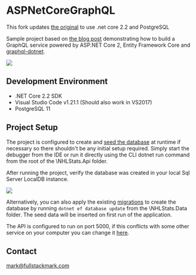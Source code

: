 # ASPNetCoreGraphQL

This fork updates [the original](https://github.com/mmacneil/ASPNetCoreGraphQL) to use .net core 2.2 and PostgreSQL

Sample project based on <a href="https://fullstackmark.com/post/17/building-a-graphql-api-with-aspnet-core-2-and-entity-framework-core">the blog post</a> demonstrating how to build a GraphQL service powered by ASP.NET Core 2, Entity Framework Core and <a href="https://github.com/graphql-dotnet/graphql-dotnet" target="_blank">graphql-dotnet</a>.

<img src="https://fullstackmark.com/img/posts/17/interactive-graphql-queries.gif" />


## Development Environment
-  .NET Core 2.2 SDK
- Visual Studio Code v1.21.1 (Should also work in VS2017)
- PostgreSQL 11
 
## Project Setup

The project is configured to create and <a href="https://github.com/mmacneil/ASPNetCoreGraphQL/blob/master/src/backend/NHLStats.Data/NHLStatsSeedData.cs">seed the database</a> at runtime if necessary so there shouldn't be any initial setup required. Simply start the debugger from the IDE or run it directly using the CLI dotnet run command from the root of the \NHLStats.Api folder.

After running the project, verify the database was created in your local Sql Server LocalDB instance.

<img src="https://fullstackmark.com/img/posts/17/graphql-nhlstats-demo-sql-server-database.png" />

Alternatively, you can also apply the existing <a href="https://github.com/mmacneil/ASPNetCoreGraphQL/tree/master/src/backend/NHLStats.Data/Migrations">migrations</a> to create the database by running <code>dotnet ef database update</code> from the \NHLStats.Data folder. The seed data will be inserted on first run of the application.

The API is configured to run on port 5000, if this conflicts with some other service on your computer you can change it <a href="https://github.com/mmacneil/ASPNetCoreGraphQL/blob/master/src/backend/NHLStats.Api/Program.cs">here</a>.

## Contact

mark@fullstackmark.com
